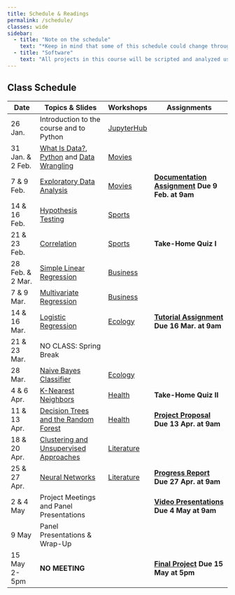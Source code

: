 ```yaml
---
title: Schedule & Readings
permalink: /schedule/
classes: wide
sidebar:
  - title: "Note on the schedule"
    text: "*Keep in mind that some of this schedule could change throughout the semester. However, if anything changes I'll update this page, and I'll be sure to give you plenty of advance notice.*"
  - title: "Software"
    text: "All projects in this course will be scripted and analyzed using Python, an open source programming language and environment. Specifically, we will be using Jupyter Lab as our programming environment. **No previous experience with Python, statistical software packages, or computer programming is required.**"
---
```


## Class Schedule

Date|Topics & Slides|Workshops|Assignments
--|---|---|---
26 Jan.|Introduction to the course and to Python|[JupyterHub](/CIS241/jupyterhub)|
31 Jan. & 2 Feb.|[What Is Data?](/CIS241/slides/whatisdata), [Python](/CIS241/slides/pythonbasics) and [Data Wrangling](/CIS241/slides/wrangling)|[Movies](/CIS241/workshops/movie-dialogue-1)|
7 & 9 Feb.|[Exploratory Data Analysis](/CIS241/slides/eda)|[Movies](/CIS241/workshops/movie-dialogue-2)|**[Documentation Assignment](/CIS241/assignments/documentation) Due 9 Feb. at 9am**
14 & 16 Feb.|[Hypothesis Testing](/CIS241/slides/hypothesis)|[Sports](/CIS241/workshops/sports-1)|
21 & 23 Feb.|[Correlation](/CIS241/slides/correlation)|[Sports](/CIS241/workshops/sports-2)|**Take-Home Quiz I**
28 Feb. & 2 Mar.|[Simple Linear Regression](/CIS241/slides/regression)|[Business](/CIS241/workshops/business-1)|
7 & 9 Mar.|[Multivariate Regression](/CIS241/slides/multiple)|[Business](/CIS241/workshops/business-2)
14 & 16 Mar.|[Logistic Regression](/CIS241/slides/logit)|[Ecology](/CIS241/workshops/ecology-1)|**[Tutorial Assignment](/CIS241/assignments/tutorial/) Due 16 Mar. at 9am**
21 & 23 Mar.|NO CLASS: Spring Break
28 Mar.|[Naive Bayes Classifier](/CIS241/slides/naivebayes)|[Ecology](/CIS241/workshops/ecology-2)|
4 & 6 Apr.|[K-Nearest Neighbors](/CIS241/slides/knn)|[Health](/CIS241/workshops/health-1)|**Take-Home Quiz II**
11 & 13 Apr.|[Decision Trees and the Random Forest](/CIS241/slides/randomforest)|[Health](/CIS241/workshops/health-2)|**[Project Proposal](/CIS241/assignments/project-proposal/) Due 13 Apr. at 9am**
18 & 20 Apr.|[Clustering and Unsupervised Approaches](/CIS241/slides/clustering)|[Literature](/CIS241/workshops/lit-1)|
25 & 27 Apr.|[Neural Networks](/CIS241/slides/neuralnetworks)|[Literature](/CIS241/workshops/lit-2)|**[Progress Report](/CIS241/assignments/progress-report) Due 27 Apr. at 9am**
2 & 4 May|Project Meetings and Panel Presentations||**[Video Presentations](/CIS241/assignments/presentation/) Due 4 May at 9am**
9 May|Panel Presentations & Wrap-Up||
15 May 2-5pm|**NO MEETING**||**[Final Project](/CIS241/assignments/final-report) Due 15 May at 5pm**
